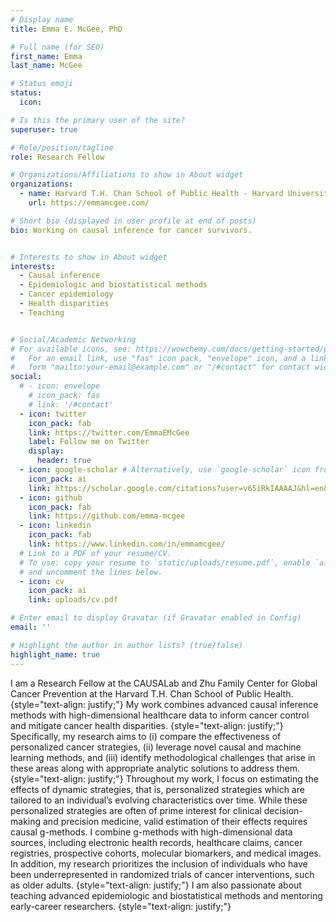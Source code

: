 ```yaml
---
# Display name
title: Emma E. McGee, PhD

# Full name (for SEO)
first_name: Emma 
last_name: McGee

# Status emoji
status:
  icon: 

# Is this the primary user of the site?
superuser: true

# Role/position/tagline
role: Research Fellow

# Organizations/Affiliations to show in About widget
organizations:
  - name: Harvard T.H. Chan School of Public Health - Harvard University
    url: https://emmamcgee.com/

# Short bio (displayed in user profile at end of posts)
bio: Working on causal inference for cancer survivors.


# Interests to show in About widget
interests:
  - Causal inference
  - Epidemiologic and biostatistical methods
  - Cancer epidemiology
  - Health disparities
  - Teaching


# Social/Academic Networking
# For available icons, see: https://wowchemy.com/docs/getting-started/page-builder/#icons
#   For an email link, use "fas" icon pack, "envelope" icon, and a link in the
#   form "mailto:your-email@example.com" or "/#contact" for contact widget.
social:
  # - icon: envelope
    # icon_pack: fas
    # link: '/#contact'
  - icon: twitter
    icon_pack: fab
    link: https://twitter.com/EmmaEMcGee
    label: Follow me on Twitter
    display:
      header: true
  - icon: google-scholar # Alternatively, use `google-scholar` icon from `ai` icon pack
    icon_pack: ai
    link: https://scholar.google.com/citations?user=v65iRkIAAAAJ&hl=en&oi=sra
  - icon: github
    icon_pack: fab
    link: https://github.com/emma-mcgee
  - icon: linkedin
    icon_pack: fab
    link: https://www.linkedin.com/in/emmamcgee/
  # Link to a PDF of your resume/CV.
  # To use: copy your resume to `static/uploads/resume.pdf`, enable `ai` icons in `params.yaml`,
  # and uncomment the lines below.
  - icon: cv
    icon_pack: ai
    link: uploads/cv.pdf

# Enter email to display Gravatar (if Gravatar enabled in Config)
email: ''

# Highlight the author in author lists? (true/false)
highlight_name: true
---
```


I am a Research Fellow at the CAUSALab and Zhu Family Center for Global Cancer Prevention at the Harvard T.H. Chan School of Public Health.
{style="text-align: justify;"}
My work combines advanced causal inference methods with high-dimensional healthcare data to inform cancer control and mitigate cancer health disparities.
{style="text-align: justify;"}
Specifically, my research aims to (i) compare the effectiveness of personalized cancer strategies, (ii) leverage novel causal and machine learning methods, and (iii) identify methodological challenges that arise in these areas along with appropriate analytic solutions to address them.
{style="text-align: justify;"}
Throughout my work, I focus on estimating the effects of dynamic strategies, that is, personalized strategies which are tailored to an individual’s evolving characteristics over time. While these personalized strategies are often of prime interest for clinical decision-making and precision medicine, valid estimation of their effects requires causal g-methods. I combine g-methods with high-dimensional data sources, including electronic health records, healthcare claims, cancer registries, prospective cohorts, molecular biomarkers, and medical images. In addition, my research prioritizes the inclusion of individuals who have been underrepresented in randomized trials of cancer interventions, such as older adults.
{style="text-align: justify;"}
I am also passionate about teaching advanced epidemiologic and biostatistical methods and mentoring early-career researchers. 
{style="text-align: justify;"}
